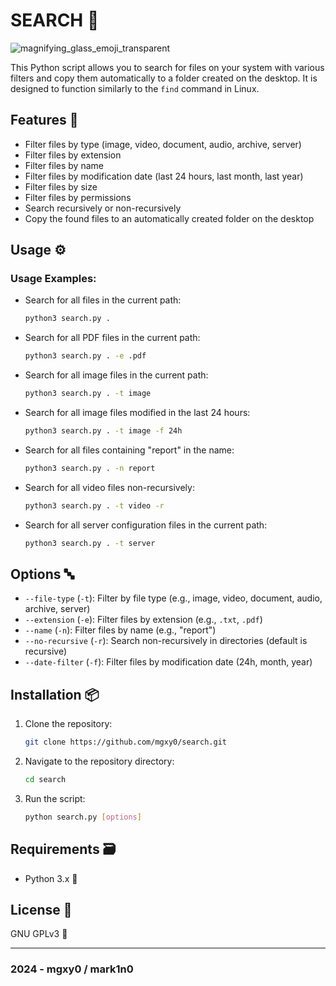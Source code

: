 # SEARCH 🔎

![magnifying_glass_emoji_transparent](https://github.com/mgxy0/Search/assets/127632468/b1531e48-e10f-4d0c-b5d9-f21a924b23f5)

This Python script allows you to search for files on your system with various filters and copy them automatically to a folder created on the desktop. It is designed to function similarly to the `find` command in Linux.

## Features 🩻

- Filter files by type (image, video, document, audio, archive, server)
- Filter files by extension
- Filter files by name
- Filter files by modification date (last 24 hours, last month, last year)
- Filter files by size
- Filter files by permissions
- Search recursively or non-recursively
- Copy the found files to an automatically created folder on the desktop

## Usage ⚙️

### Usage Examples:

- Search for all files in the current path:
  ```sh
  python3 search.py .
  ```

- Search for all PDF files in the current path:
  ```sh
  python3 search.py . -e .pdf
  ```

- Search for all image files in the current path:
  ```sh
  python3 search.py . -t image
  ```

- Search for all image files modified in the last 24 hours:
  ```sh
  python3 search.py . -t image -f 24h
  ```

- Search for all files containing "report" in the name:
  ```sh
  python3 search.py . -n report
  ```

- Search for all video files non-recursively:
  ```sh
  python3 search.py . -t video -r
  ```

- Search for all server configuration files in the current path:
  ```sh
  python3 search.py . -t server
  ```

## Options 🔤

- `--file-type` (`-t`): Filter by file type (e.g., image, video, document, audio, archive, server)
- `--extension` (`-e`): Filter files by extension (e.g., `.txt`, `.pdf`)
- `--name` (`-n`): Filter files by name (e.g., "report")
- `--no-recursive` (`-r`): Search non-recursively in directories (default is recursive)
- `--date-filter` (`-f`): Filter files by modification date (24h, month, year)

## Installation 📦

1. Clone the repository:
   ```sh
   git clone https://github.com/mgxy0/search.git
   ```
2. Navigate to the repository directory:
   ```sh
   cd search
   ```
3. Run the script:
   ```sh
   python search.py [options]
   ```

## Requirements 🗃️

- Python 3.x 🐍

## License 📄

GNU GPLv3 🐃

----------------------------------------------------------------------------------------------------------------------------------------------------------------------------------------------------------------------------------------------------------------------------------------------------

### 2024 - mgxy0 / mark1n0
